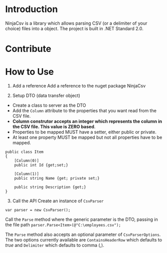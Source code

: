 # Introduction
NinjaCsv is a library which allows parsing CSV (or a delimiter of your choice) files into a object. The project is built in .NET Standard 2.0.

# Contribute

# How to Use
1. Add a reference
Add a reference to the nuget package NinjaCsv

2. Setup DTO (data transfer object)
- Create a class to server as the DTO
- Add the `Column` attribute to the properties that you want read from the CSV file.
- **Column construtor accepts an integer which represents the column in the CSV file. This value is ZERO based**.
- Properties to be mapped MUST have a setter, either public or private.
- At least one property MUST be mapped but not all properties have to be mapped.

```
public class Item
{
	[Column(0)]
	public int Id {get;set;}
	
	[Column(1)]
	public string Name {get; private set;}
	
	public string Description {get;}
}
```

3. Call the API
Create an instance of `CsvParser`

`var parser = new CsvParser();`

Call the `Parse` method where the generic parameter is the DTO, passing in the file path
`parser.Parse<Item>(@"C:\employees.csv");`

The `Parse` method also accepts an optional parameter of `CsvParserOptions`. The two options currently available are `ContainsHeaderRow` which defaults to _true_ and `Delimiter` which defaults to comma (,).